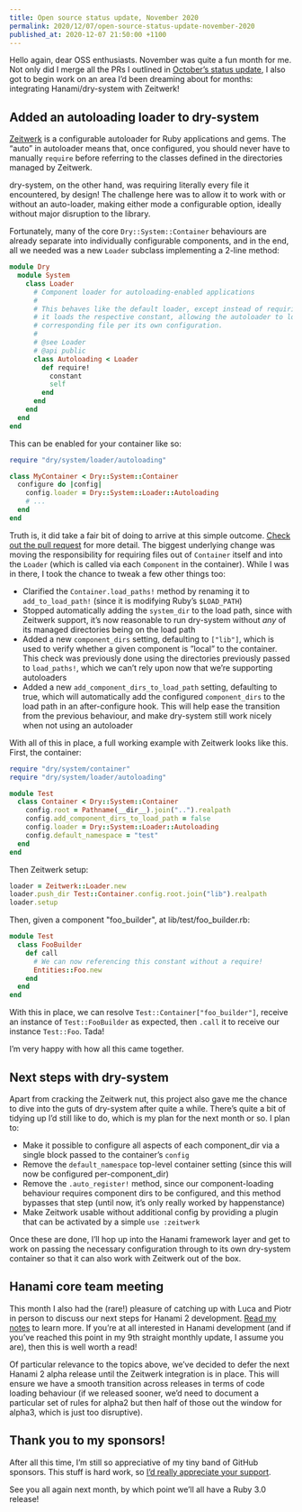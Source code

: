 ```yaml
---
title: Open source status update, November 2020
permalink: 2020/12/07/open-source-status-update-november-2020
published_at: 2020-12-07 21:50:00 +1100
---
```


Hello again, dear OSS enthusiasts. November was quite a fun month for me. Not only did I merge all the PRs I outlined in [October’s status update](/2020/11/03/open-source-status-update-october-2020), I also got to begin work on an area I’d been dreaming about for months: integrating Hanami/dry-system with Zeitwerk!

## Added an autoloading loader to dry-system

[Zeitwerk](http://github.com/fxn/zeitwerk) is a configurable autoloader for Ruby applications and gems. The “auto” in autoloader means that, once configured, you should never have to manually `require` before referring to the classes defined in the directories managed by Zeitwerk.

dry-system, on the other hand, was requiring literally every file it encountered, by design! The challenge here was to allow it to work with or without an auto-loader, making either mode a configurable option, ideally without major disruption to the library.

Fortunately, many of the core `Dry::System::Container` behaviours are already separate into individually configurable components, and in the end, all we needed was a new `Loader` subclass implementing a 2-line method:

```ruby
module Dry
  module System
    class Loader
      # Component loader for autoloading-enabled applications
      #
      # This behaves like the default loader, except instead of requiring the given path,
      # it loads the respective constant, allowing the autoloader to load the
      # corresponding file per its own configuration.
      #
      # @see Loader
      # @api public
      class Autoloading < Loader
        def require!
          constant
          self
        end
      end
    end
  end
end
```

This can be enabled for your container like so:

```ruby
require "dry/system/loader/autoloading"

class MyContainer < Dry::System::Container
  configure do |config|
    config.loader = Dry::System::Loader::Autoloading
    # ...
  end
end
```

Truth is, it did take a fair bit of doing to arrive at this simple outcome. [Check out the pull request](https://github.com/dry-rb/dry-system/pull/153) for more detail. The biggest underlying change was moving the responsibility for requiring files out of `Container` itself and into the `Loader` (which is called via each `Component` in the container). While I was in there, I took the chance to tweak a few other things too:

- Clarified the `Container.load_paths!` method by renaming it to `add_to_load_path!` (since it is modifying Ruby’s `$LOAD_PATH`)
- Stopped automatically adding the `system_dir` to the load path, since with Zeitwerk support, it’s now reasonable to run dry-system without _any_ of its managed directories being on the load path
- Added a new `component_dirs` setting, defaulting to `["lib"]`, which is used to verify whether a given component is ”local” to the container. This check was previously done using the directories previously passed to `load_paths!`, which we can’t rely upon now that we’re supporting autoloaders
- Added a new `add_component_dirs_to_load_path` setting, defaulting to true, which will automatically add the configured `component_dirs` to the load path in an after-configure hook. This will help ease the transition from the previous behaviour, and make dry-system still work nicely when not using an autoloader

With all of this in place, a full working example with Zeitwerk looks like this. First, the container:

```ruby
require "dry/system/container"
require "dry/system/loader/autoloading"

module Test
  class Container < Dry::System::Container
    config.root = Pathname(__dir__).join("..").realpath
    config.add_component_dirs_to_load_path = false
    config.loader = Dry::System::Loader::Autoloading
    config.default_namespace = "test"
  end
end
```

Then Zeitwerk setup:

```ruby
loader = Zeitwerk::Loader.new
loader.push_dir Test::Container.config.root.join("lib").realpath
loader.setup
```

Then, given a component "foo_builder", at lib/test/foo_builder.rb:

```ruby
module Test
  class FooBuilder
    def call
      # We can now referencing this constant without a require!
      Entities::Foo.new
    end
  end
end
```

With this in place, we can resolve `Test::Container["foo_builder"]`, receive an instance of `Test::FooBuilder` as expected, then `.call` it to receive our instance `Test::Foo`. Tada!

I’m very happy with how all this came together.

## Next steps with dry-system

Apart from cracking the Zeitwerk nut, this project also gave me the chance to dive into the guts of dry-system after quite a while. There’s quite a bit of tidying up I’d still like to do, which is my plan for the next month or so. I plan to:

- Make it possible to configure all aspects of each component_dir via a single block passed to the container’s `config`
- Remove the `default_namespace` top-level container setting (since this will now be configured per-component_dir)
- Remove the `.auto_register!` method, since our component-loading behaviour requires component dirs to be configured, and this method bypasses that step (until now, it’s only really worked by happenstance)
- Make Zeitwork usable without additional config by providing a plugin that can be activated by a simple `use :zeitwerk`

Once these are done, I’ll hop up into the Hanami framework layer and get to work on passing the necessary configuration through to its own dry-system container so that it can also work with Zeitwerk out of the box.

## Hanami core team meeting

This month I also had the (rare!) pleasure of catching up with Luca and Piotr in person to discuss our next steps for Hanami 2 development. [Read my notes](https://discourse.hanamirb.org/t/hanami-2-0-core-team-discussion-25-26-november-2020/580) to learn more. If you’re at all interested in Hanami development (and if you’ve reached this point in my 9th straight monthly update, I assume you are), then this is well worth a read!

Of particular relevance to the topics above, we’ve decided to defer the next Hanami 2 alpha release until the Zeitwerk integration is in place. This will ensure we have a smooth transition across releases in terms of code loading behaviour (if we released sooner, we’d need to document a particular set of rules for alpha2 but then half of those out the window for alpha3, which is just too disruptive).

## Thank you to my sponsors!

After all this time, I’m still so appreciative of my tiny band of GitHub sponsors. This stuff is hard work, so [I’d really appreciate your support](https://github.com/sponsors/timriley).

See you all again next month, by which point we’ll all have a Ruby 3.0 release!
